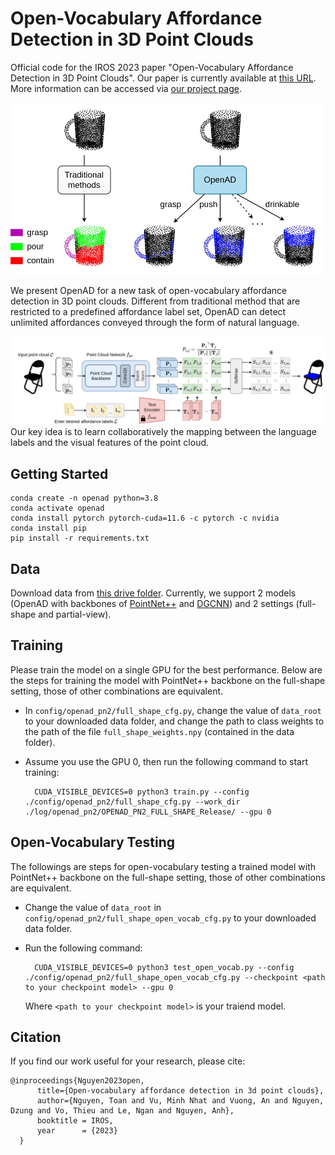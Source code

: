 # Open-Vocabulary Affordance Detection in 3D Point Clouds

Official code for the IROS 2023 paper "Open-Vocabulary Affordance Detection in 3D Point Clouds". Our paper is currently available at [this URL](https://arxiv.org/abs/2303.02401). More information can be accessed via [our project page](https://openad2023.github.io).

<img src="./demo/intro.jpg" width="500">

We present OpenAD for a new task of open-vocabulary affordance detection in 3D point clouds. Different from traditional method that are restricted to a predefined affordance label set, OpenAD can detect unlimited affordances conveyed through the form of natural language.

![image](demo/method.jpg)
Our key idea is to learn collaboratively the mapping between the language labels and the visual features of the point cloud.


## Getting Started

```
conda create -n openad python=3.8
conda activate openad
conda install pytorch pytorch-cuda=11.6 -c pytorch -c nvidia
conda install pip
pip install -r requirements.txt
```

## Data
Download data from [this drive folder](https://drive.google.com/drive/folders/1f-_V_iA6POMYlBe2byuplJfdKmV72BHu?usp=sharing).
Currently, we support 2 models (OpenAD with backbones of [PointNet++](https://proceedings.neurips.cc/paper/2017/file/d8bf84be3800d12f74d8b05e9b89836f-Paper.pdf) and [DGCNN](https://dl.acm.org/doi/pdf/10.1145/3326362)) and 2 settings (full-shape and partial-view).

## Training
Please train the model on a single GPU for the best performance. Below are the steps for training the model with PointNet++ backbone on the full-shape setting, those of other combinations are equivalent.

* In ```config/openad_pn2/full_shape_cfg.py```, change the value of ```data_root``` to your downloaded data folder, and change the path to class weights to the path of the file ```full_shape_weights.npy``` (contained in the data folder).
* Assume you use the GPU 0, then run the following command to start training:

		CUDA_VISIBLE_DEVICES=0 python3 train.py --config ./config/openad_pn2/full_shape_cfg.py --work_dir ./log/openad_pn2/OPENAD_PN2_FULL_SHAPE_Release/ --gpu 0

## Open-Vocabulary Testing
The followings are steps for open-vocabulary testing a trained model with PointNet++ backbone on the full-shape setting, those of other combinations are equivalent.

* Change the value of ```data_root``` in ```config/openad_pn2/full_shape_open_vocab_cfg.py``` to your downloaded data folder.
* Run the following command:

		CUDA_VISIBLE_DEVICES=0 python3 test_open_vocab.py --config ./config/openad_pn2/full_shape_open_vocab_cfg.py --checkpoint <path to your checkpoint model> --gpu 0
	Where ```<path to your checkpoint model>``` is your traiend model.


## Citation

If you find our work useful for your research, please cite:
```
@inproceedings{Nguyen2023open,
      title={Open-vocabulary affordance detection in 3d point clouds},
      author={Nguyen, Toan and Vu, Minh Nhat and Vuong, An and Nguyen, Dzung and Vo, Thieu and Le, Ngan and Nguyen, Anh},
      booktitle = IROS,
      year      = {2023}
  }
```
